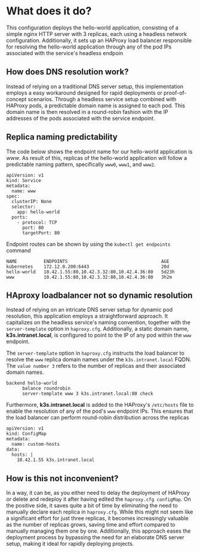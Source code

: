 # What does it do?
This configuration deploys the hello-world application, consisting of a simple nginx HTTP server with 3 replicas, each using a headless network configuration. Additionally, it sets up an HAProxy load balancer responsible for resolving the hello-world application through any of the pod IPs associated with the service's headless endpoin

## How does DNS resolution work?
Instead of relying on a traditional DNS server setup, this implementation employs a easy workaround designed for rapid deployments or proof-of-concept scenarios. Through a headless service setup combined with HAProxy pods, a predictable domain name is assigned to each pod. This domain name is then resolved in a round-robin fashion with the IP addresses of the pods associated with the service endpoint.

## Replica naming predictability
The code below shows the endpoint name for our hello-world application is *www*. 
As result of this, replicas of the hello-world application will follow a predictable naming pattern, specifically `www0`, `www1`, and `www2`.
```
apiVersion: v1
kind: Service
metadata:
  name: www 
spec:
  clusterIP: None
  selector:
    app: hello-world
  ports:
    - protocol: TCP
      port: 80
      targetPort: 80
```
Endpoint routes can be shown by using the `kubectl get endpoints` command
```
NAME          ENDPOINTS                                   AGE
kubernetes    172.12.0.200:6443                           20d
hello-world   10.42.1.55:80,10.42.3.32:80,10.42.4.36:80   5d23h
www           10.42.1.55:80,10.42.3.32:80,10.42.4.36:80   3h2m
```
## HAproxy loadbalancer not so dynamic resolution
Instead of relying on an intricate DNS server setup for dynamic pod resolution, this application employs a straightforward approach. It capitalizes on the headless service's naming convention, together with the `server-template` option in `haproxy.cfg`. Additionally, a static domain name, **k3s.intranet.local**, is configured to point to the IP of any pod within the `www` endpoint.

The `server-template` option in `haproxy.cfg` instructs the load balancer to resolve the `www` replica domain names under the `k3s.intranet.local` FQDN. The `value number 3` refers to the number of replicas and their associated domain names.
``` 
backend hello-world
      balance roundrobin
      server-template www 3 k3s.intranet.local:80 check
```

Furthermore, **k3s.intranet.local** is added to the HAProxy's `/etc/hosts` file to enable the resolution of any of the pod's `www` endpoint IPs. This ensures that the load balancer can perform round-robin distribution across the replicas
```
apiVersion: v1
kind: ConfigMap
metadata:
  name: custom-hosts
data:
  hosts: |
    10.42.1.55 k3s.intranet.local
```

## How is this not inconvenient?
In a way, it can be, as you either need to delay the deployment of HAProxy or delete and redeploy it after having edited the `haproxy.cfg configMap`. On the positive side, it saves quite a bit of time by eliminating the need to manually declare each replica in `haproxy.cfg`. While this might not seem like a significant effort for just three replicas, it becomes increasingly valuable as the number of replicas grows, saving time and effort compared to manually managing them one by one. Additionally, this approach eases the deployment process by bypassing the need for an elaborate DNS server setup, making it ideal for rapidly deploying projects.
